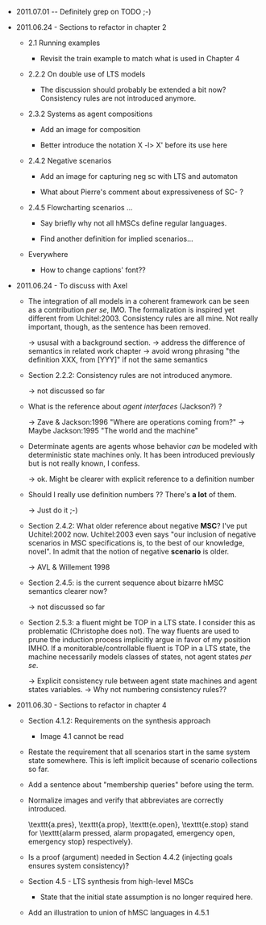 * 2011.07.01 -- Definitely grep on TODO ;-)

* 2011.06.24 - Sections to refactor in chapter 2

  * 2.1 Running examples

    * Revisit the train example to match what is used in Chapter 4

  * 2.2.2 On double use of LTS models

    * The discussion should probably be extended a bit now? Consistency
      rules are not introduced anymore.

  * 2.3.2 Systems as agent compositions

    * Add an image for composition
    
    * Better introduce the notation X -l> X' before its use here

  * 2.4.2 Negative scenarios

    * Add an image for capturing neg sc with LTS and automaton

    * What about Pierre's comment about expressiveness of SC- ?

  * 2.4.5 Flowcharting scenarios ...

    * Say briefly why not all hMSCs define regular languages.

    * Find another definition for implied scenarios...

  * Everywhere
  
    * How to change captions' font??

* 2011.06.24 - To discuss with Axel

  * The integration of all models in a coherent framework can be seen 
    as a contribution _per se_, IMO. The formalization is inspired yet
    different from Uchitel:2003. Consistency rules are all mine. Not 
    really important, though, as the sentence has been removed.

    -> ususal with a background section. 
    -> address the difference of semantics in related work chapter
    -> avoid wrong phrasing "the definition XXX, from [YYY]" if not the
       same semantics

  * Section 2.2.2: 	Consistency rules are not introduced anymore.

    -> not discussed so far
  
  * What is the reference about _agent interfaces_ (Jackson?) ?

    -> Zave & Jackson:1996 "Where are operations coming from?"
    -> Maybe Jackson:1995 "The world and the machine"

  * Determinate agents are agents whose behavior _can_ be modeled with
    deterministic state machines only. It has been introduced previously
    but is not really known, I confess.

    -> ok. Might be clearer with explicit reference to a definition number

  * Should I really use definition numbers ?? There's **a lot** of them.

    -> Just do it ;-)

  * Section 2.4.2: What older reference about negative **MSC**? I've put
    Uchitel:2002 now. Uchitel:2003 even says "our inclusion of negative
    scenarios in MSC specifications is, to the best of our knowledge, 
    novel". In admit that the notion of negative **scenario** is older.
    
    -> AVL & Willement 1998

  * Section 2.4.5: is the current sequence about bizarre hMSC semantics 
    clearer now? 

    -> not discussed so far

  * Section 2.5.3: a fluent might be TOP in a LTS state. I consider this
    as problematic (Christophe does not). The way fluents are used to prune 
    the induction process implicitly argue in favor of my position IMHO. If 
    a monitorable/controllable fluent is TOP in a LTS state, the machine 
    necessarily models classes of states, not agent states _per se_.

    -> Explicit consistency rule between agent state machines and agent states
       variables. 
    -> Why not numbering consistency rules??

* 2011.06.30 - Sections to refactor in chapter 4

  * Section 4.1.2: Requirements on the synthesis approach

    * Image 4.1 cannot be read

  * Restate the requirement that all scenarios start in the same system state
    somewhere. This is left implicit because of scenario collections so far. 

  * Add a sentence about "membership queries" before using the term.

  * Normalize images and verify that abbreviates are correctly introduced.

      \texttt{a.pres}, \texttt{a.prop}, \texttt{e.open}, \texttt{e.stop} stand for \texttt{alarm pressed, alarm propagated, emergency open, emergency stop} respectively}.

  * Is a proof (argument) needed in Section 4.4.2 (injecting goals ensures
    system consistency)?

  * Section 4.5 - LTS synthesis from high-level MSCs

    * State that the initial state assumption is no longer required here.

  * Add an illustration to union of hMSC languages in 4.5.1

